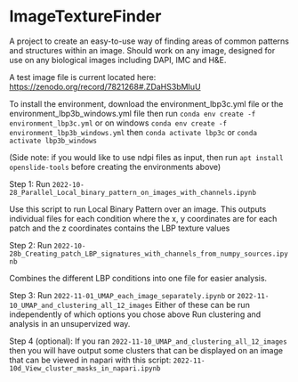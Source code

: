 # ImageTextureFinder
A project to create an easy-to-use way of finding areas of common patterns and structures within an image. Should work on any image, designed for use on any biological images including DAPI, IMC and H&E.

A test image file is current located here:
https://zenodo.org/record/7821268#.ZDaHS3bMIuU

To install the environment, download the environment_lbp3c.yml file or the environment_lbp3b_windows.yml file
then run 
`conda env create -f environment_lbp3c.yml` or on windows `conda env create -f environment_lbp3b_windows.yml`
then
`conda activate lbp3c`
or
`conda activate lbp3b_windows`

(Side note: if you would like to use ndpi files as input, then run `apt install openslide-tools` before creating the environments above)

Step 1: Run `2022-10-28_Parallel_Local_binary_pattern_on_images_with_channels.ipynb`

Use this script to run Local Binary Pattern over an image.
This outputs individual files for each condition where the x, y coordinates are for each patch and the z coordinates contains the LBP texture values


Step 2: Run `2022-10-28b_Creating_patch_LBP_signatures_with_channels_from_numpy_sources.ipynb`

Combines the different LBP conditions into one file for easier analysis. 

Step 3: Run `2022-11-01_UMAP_each_image_separately.ipynb` or `2022-11-10_UMAP_and_clustering_all_12_images` 
Either of these can be run independently of which options you chose above
Run clustering and analysis in an unsupervized way.

Step 4 (optional): If you ran `2022-11-10_UMAP_and_clustering_all_12_images` then you will have output some clusters that can be displayed on an image that can be viewed in napari with this script: `2022-11-10d_View_cluster_masks_in_napari.ipynb`
